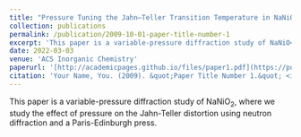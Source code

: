 ```yaml
---
title: "Pressure Tuning the Jahn–Teller Transition Temperature in NaNiO<sub>2</sub>"
collection: publications
permalink: /publication/2009-10-01-paper-title-number-1
excerpt: 'This paper is a variable-pressure diffraction study of NaNiO<sub>2</sub>.'
date: 2022-03-03
venue: 'ACS Inorganic Chemistry'
paperurl: '[http://academicpages.github.io/files/paper1.pdf](https://pubs.acs.org/doi/full/10.1021/acs.inorgchem.1c03345)'
citation: 'Your Name, You. (2009). &quot;Paper Title Number 1.&quot; <i>Journal 1</i>. 1(1).'
---
```

This paper is a variable-pressure diffraction study of NaNiO<sub>2</sub>, where we study the effect of pressure on the Jahn-Teller distortion using neutron diffraction and a Paris-Edinburgh press.

